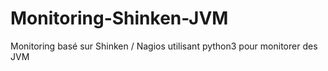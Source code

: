 # Monitoring-Shinken-JVM
Monitoring basé sur Shinken / Nagios  utilisant python3 pour monitorer des JVM
